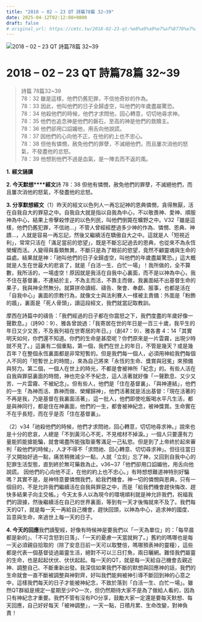 ```yaml
---
title: "2018 – 02 – 23 QT 詩篇78篇 32~39"
date: 2025-04-12T02:12:08+0800
draft: false
# original_url: https://cmtc.tw/2018-02-23-qt-%e8%a9%a9%e7%af%8778%e7%af%87-3239
---
```


![2018 – 02 – 23 QT 詩篇78篇 32~39](/images/qt.jpg   "2018 – 02 – 23 QT 詩篇78篇 32~39")

# 2018 – 02 – 23 QT 詩篇78篇 32~39

> 詩篇 78篇32~39  
> 78：32 雖是這樣，他們仍舊犯罪，不信他奇妙的作為。  
> 78：33 因此，他叫他們的日子全歸虛空，叫他們的年歲盡屬驚恐。  
> 78：34 他殺他們的時候，他們才求問他，回心轉意，切切地尋求神。  
> 78：35 他們也追念神是他們的磐石，至高的神是他們的救贖主。  
> 78：36 他們卻用口諂媚他，用舌向他說謊。  
> 78：37 因他們的心向他不正，在他的約上也不忠心。  
> 78：38 但他有憐憫，赦免他們的罪孽，不滅絕他們，而且屢次消他的怒氣，不發盡他的忿怒。  
> 78：39 他想到他們不過是血氣，是一陣去而不返的風。

**1.** **經文誦讀**

**2. 今天默想****經文**詩 78：38 但他有憐憫，赦免他們的罪孽，不滅絕他們，而且屢次消他的怒氣，不發盡他的忿怒。

**3. 分享默想經文**（1）昨天的經文以色列人一再忘記神的恩典憐憫，貪得無厭，活在自我自大的罪惡之中。自我自大就是指以自我為中心，不以敬畏神、愛神、順服神為中心，結果上帝擊殺悖逆的以色列民，叫他們倒斃在曠野之中。V32「雖是這樣，他們仍舊犯罪，不信祂…」不管人曾經經歷過多少神的作為、憐憫、恩典、神蹟…，人就是容易一再忘記，然後又繼續活在驕傲自大之中。這就是人「短視近利」，常常只活在「滿足當前的慾望」，既是不斷忘記過去的恩典，也從來不為永恆榮耀而活。人變得與畜類無異，不斷只是為了眼前的慾望，竟然不顧靈魂與生命的益處。結果就是神：「祂叫他們的日子全歸虛空，叫他們的年歲盡屬驚恐。」這大概就是人生在世最大的悲哀了，就是「白活一生、白忙一場」！我所做的，全不算數，我所活的，一場虛空！原因就是我活在自我中心裏面，而不是以神為中心，我不住在基督裏，不連結於主，不為主而活，不靠主而做，我裏面結不出基督生命的果子，我與神全然無分。就算拼命讀經、禱告、聚會、奉獻、服事，也都是活在「自我中心」裏面的宗教行為，就像文士與法利賽人一樣被主責備：外面是「粉飾的牆」，裏面是「死人骨頭」，讀這段經文，我們就當記取教訓。

摩西在詩篇中的禱告：「我們經過的日子都在你震怒之下，我們度盡的年歲好像一聲歎息。」（詩90：9）、雅各曾說過：「我寄居在世的年日是一百三十歲，我平生的年日又少又苦，不及我列祖在世寄居的年日。」（創47：9）、雅各書 4：14「其實明天如何，你們還不知道。你們的生命是甚麼呢？你們原來是一片雲霧，出現少時就不見了。」這裏有二個重點，第一個，我們在世上的年日，不管是幾天？或是幾百年？在整個永恆裏面都是非常短暫的。但是我們每一個人，必須用神給我們每個人不同的「短暫世上的時間」，來為自己將來「永恆的生命、獎賞與冠冕」來預備與努力。第二個，一個人在世上的時光，不都是會被神所「紀念」的。有些人活在自我與罪惡裏面的時間，神也完全不予紀念，這人活著就好像「一聲歎息、又少又苦、一片雲霧、不被紀念」。但有些人，他們是「住在基督裏」、「與神連結」，他們的一生「為神而活、靠神而做、榮耀歸神」，他們活著就是活出基督：「現在活著的不再是我，乃是基督在我裏面活著」，這一批人，他們即使吃飯喝水平凡生活，都是與神同行，都是住在神裏面，他們的一生，都會被神紀念，被神獎賞。生命實在不在乎長短，而在乎是否「住在基督裏」。

（2）v34「祂殺他們的時候，他們才求問祂，回心轉意，切切地尋求神。」說來也是十分的悲哀，人總是「不到黃河心不死，不見棺材不掉淚。」一個人只要還有力量能抓能搶能騙，就會竭盡所能強取豪奪滿足一己私慾。但是到了上帝終於起來審判「殺他們的時候」，人才不得不「求問祂、回心轉意、切切尋求神」。但往往當日子又開始好過一點，痛苦稍微減少一點，人就「立刻」忘了神，又回到自我中心的犯罪生活型態，直到終於無可藥救為止。v36~37「他們卻用口諂媚他，用舌向他說謊。 因他們的心向他不正，在他的約上也不忠心。」有時想想難道神特別好騙嗎？其實不是，是神特意要憐憫我們，給我們機會。神一切的憐憫與恩典，只有一個目的，不是允許我們繼續活在自我與罪惡之中，而是「給我們機會趕快悔改、趕快多結果子向主交帳。」今天太多人以為現今的環境順利就是神允許我們，祝福我們的證據，然後繼續活在自己的世界裏面，等到有一天才後悔就來不及了。我們每天的QT，就是每一天一再給自己機會，趕快回頭，以神為中心，追求神的國度、旨意與生命，來過世上每一天的日子。

**4. 今天的回應**我們讀聖經，好像有時候神是要我們以「一天為單位」的：「每早晨都是新的」、「不可含怒到日落」、「一天的憂慮一天當就夠了。」舊約的嗎哪也是每一天必須親自拾取的（除了安息日前一天可以取雙倍，嗎哪預表神的靈糧），這些都是代表一個基督徒過屬靈生活，絕對不可以三日打魚，兩日曬網。難怪我們屬靈的生命，也是起起伏伏、伏伏起起。每一天的QT，就是每一天給自己機會去親近神、調整自己、不斷重新出發。我深信如果我們不斷的默想與回應神的話，我們的生命就會一直不斷被調整與神對齊，好叫我們能夠被神引導不斷回到神的心意之中，這樣我們每天的日子才能被神紀念，不致於落到「白活一生、白忙一場」。雖然QT群組是規定一星期至少PO一次，但仍然期待大家不是為了做給人看的，因為只有神紀念才重要。我們不管有沒有PO分享，鼓勵大家一定還是要每天默想、每天回應，自己好好每天「被神調整」，一天一點，日積月累、生命改變，對神負責！